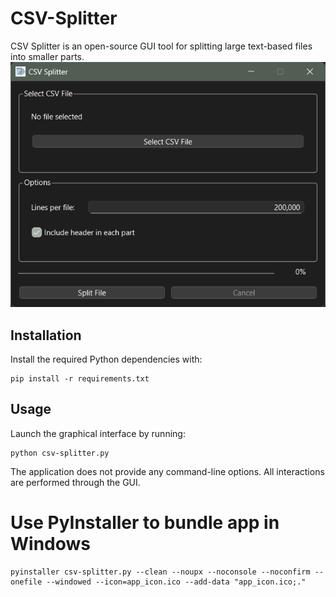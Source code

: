 # CSV-Splitter
CSV Splitter is an open-source GUI tool for splitting large text-based files into smaller parts.
![Alt text](images/Screenshot.png)

## Installation
Install the required Python dependencies with:

```
pip install -r requirements.txt
```

## Usage
Launch the graphical interface by running:

```
python csv-splitter.py
```

The application does not provide any command-line options. All interactions are performed through the GUI.

# Use PyInstaller to bundle app in Windows
```
pyinstaller csv-splitter.py --clean --noupx --noconsole --noconfirm --onefile --windowed --icon=app_icon.ico --add-data "app_icon.ico;."
```
